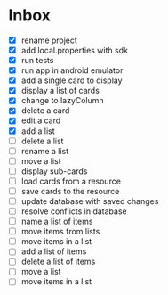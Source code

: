# Inbox
- [x] rename project
- [x] add local.properties with sdk
- [x] run tests
- [x] run app in android emulator
- [x] add a single card to display
- [x] display a list of cards
- [x] change to lazyColumn
- [x] delete a card
- [x] edit a card
- [x] add a list
- [ ] delete a list
- [ ] rename a list
- [ ] move a list
- [ ] display sub-cards
- [ ] load cards from a resource
- [ ] save cards to the resource
- [ ] update database with saved changes
- [ ] resolve conflicts in database
- [ ] name a list of items
- [ ] move items from lists
- [ ] move items in a list
- [ ] add a list of items
- [ ] delete a list of items
- [ ] move a list
- [ ] move items in a list